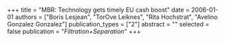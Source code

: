 +++
title = "MBR: Technology gets timely EU cash boost"
date = 2006-01-01
authors = ["Boris Lesjean", "TorOve Leiknes", "Rita Hochstrat", "Avelino Gonzalez Gonzalez"]
publication_types = ["2"]
abstract = ""
selected = false
publication = "*Filtration+Separation*"
+++

